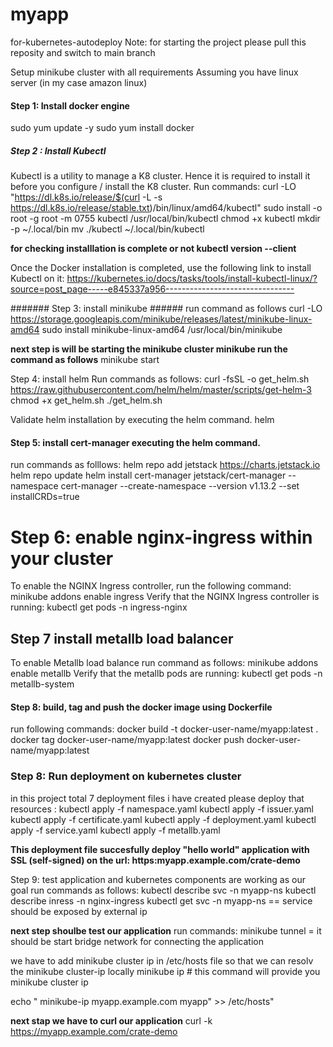 # myapp
for-kubernetes-autodeploy Note: for starting the project please pull this reposity and switch to main branch

Setup minikube cluster with all requirements
Assuming you have linux server (in my case amazon linux)

#### Step 1: Install docker engine   #####
sudo yum update -y sudo yum install docker

#####  Step 2 : Install Kubectl  #####
Kubectl is a utility to manage a K8 cluster. Hence it is required to install it before you configure / install the K8 cluster. Run commands: curl -LO "https://dl.k8s.io/release/$(curl -L -s https://dl.k8s.io/release/stable.txt)/bin/linux/amd64/kubectl" sudo install -o root -g root -m 0755 kubectl /usr/local/bin/kubectl chmod +x kubectl mkdir -p ~/.local/bin mv ./kubectl ~/.local/bin/kubectl

**for checking installlation is complete or not kubectl version --client**  

Once the Docker installation is completed, use the following link to install Kubectl on it: https://kubernetes.io/docs/tasks/tools/install-kubectl-linux/?source=post_page-----e845337a956--------------------------------

####### Step 3: install minikube      ######
run command as follows curl -LO https://storage.googleapis.com/minikube/releases/latest/minikube-linux-amd64 sudo install minikube-linux-amd64 /usr/local/bin/minikube

**next step is will be starting the minikube cluster minikube run the command as follows**
minikube start

Step 4: install helm
Run commands as follows: curl -fsSL -o get_helm.sh https://raw.githubusercontent.com/helm/helm/master/scripts/get-helm-3 chmod +x get_helm.sh ./get_helm.sh

Validate helm installation by executing the helm command.
helm

####  Step 5: install cert-manager executing the helm command.
run commands as folllows: helm repo add jetstack https://charts.jetstack.io helm repo update helm install
cert-manager jetstack/cert-manager
--namespace cert-manager
--create-namespace
--version v1.13.2
--set installCRDs=true

# Step 6: enable nginx-ingress within your cluster
To enable the NGINX Ingress controller, run the following command: minikube addons enable ingress
Verify that the NGINX Ingress controller is running: kubectl get pods -n ingress-nginx



## Step 7  install metallb load balancer 
To enable Metallb load balance run command as follows:
minikube addons enable metallb
Verify that the metallb pods are running: kubectl get pods -n metallb-system




#### Step 8: build, tag and push the docker image using Dockerfile
run following commands: 
docker build -t docker-user-name/myapp:latest . 
docker tag docker-user-name/myapp:latest 
docker push docker-user-name/myapp:latest

### Step 8: Run deployment on kubernetes cluster
in this project total 7 deployment files i have created please deploy that resources :
kubectl apply -f namespace.yaml
kubectl apply -f issuer.yaml
kubectl apply -f certificate.yaml
kubectl apply -f deployment.yaml
kubectl apply -f service.yaml
kubectl apply -f metallb.yaml

**This deployment file succesfully deploy "hello world" application with SSL (self-signed) on the url: https:myapp.example.com/crate-demo**

Step 9: test application and kubernetes components are working as our goal
run commands as follows:
kubectl describe svc -n myapp-ns
kubectl describe inress -n nginx-ingress
kubectl get svc -n myapp-ns == service should be exposed by external ip

**next step shoulbe test our application**
run commands:
minikube tunnel  =  it should be start bridge network for connecting the application

we have to add minikube cluster ip in /etc/hosts file so that we can resolv the minikube cluster-ip locally
minikube ip    # this command will provide you minikube cluster ip

echo " minikube-ip myapp.example.com myapp" >> /etc/hosts"

**next stap we have to curl our application**
curl -k https://myapp.example.com/crate-demo
